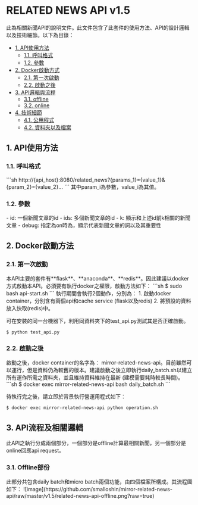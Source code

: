 <h1> RELATED NEWS API v1.5 </h1> 

此為相關新聞API的說明文件。此文件包含了此套件的使用方法、API的設計邏輯以及技術細節。以下為目錄：

 * [1. API使用方法](#1)
     *   [1.1. 呼叫格式](#1.1)
     *   [1.2. 參數](#1.2)
 * [2. Docker啟動方式](#2)
     *   [2.1. 第一次啟動](#2.1) 
     *   [2,2. 啟動之後](#2.2)
 * [3. API邏輯與流程](#3)
     *   [3.1. offline](#3.1)
     *   [3.2. online](#3.2)
 * [4. 技術細節](#4)
     *   [4.1. 公用程式](#4.1)
     *   [4.2. 資料夾以及檔案](#4.2)

<h2 id=1> 1. API使用方法 </h2>
<h3 id=1.1>1.1. 呼叫格式</h3>
```sh
http://{api_host}:8080/related_news?{params_1}={value_1}&{param_2}={value_2}...
```
其中param_i為參數，value_i為其值。

<h3 id=1.2>1.2. 參數</h3>
 - id: 一個新聞文章的id
 - ids: 多個新聞文章的id
 - k: 顯示和上述id前k相關的新聞文章
 - debug: 指定為on時為，顯示代表新聞文章的詞以及其重要性

<h2 id=2>2. Docker啟動方法</h2>
<h3 id=2.1>2.1. 第一次啟動</h3>
本API主要的套件有**flask**、**anaconda**、**redis**。因此建議以docker方式啟動本API。必須要有執行docker之權限，啟動方法如下：
```sh
$ sudo bash api-start.sh
```
執行期間會執行2個動作，分別為：
 1. 啟動docker container，分別含有兩個api和cache service (flask以及redis)
 2. 將預設的資料放入快取(redis)中。

可在安裝的同一台機器下，利用同資料夾下的test_api.py測試其是否正確啟動。
```sh
$ python test_api.py
```
<h3 id=2.2>2.2. 啟動之後</h3>
啟動之後，docker container的名字為： mirror-related-news-api。目前雖然可以運行，但是資料仍為較舊的版本。建議啟動之後立即執行daily_batch.sh以建立所有運作所需之資料夾，並且維持資料維持在最新 (建模需要耗時較長時間)。
```sh
$ docker exec mirror-related-news-api bash daily_batch.sh
```

待執行完之後，請立即於背景執行營運用程式如下：
```sh
$ docker exec mirror-related-news-api python operation.sh
```

<h2 id=3>3. API流程及相關邏輯</h2>
此API之執行分成兩個部分，一個部分是offline計算最相關新聞，另一個部分是online回應api request。

<h3 id=3.1>3.1. Offline部份</h3>
 此部分共包含daily batch和micro batch兩個功能，由四個檔案所構成。其流程圖如下：
 ![image](https://github.com/smalloshin/mirror-related-news-api/raw/master/v1.5/related-news-api-offline.png?raw=true)
<img src="related-news-api-offline.png/> 

 - get_raw_data.py
     輸入：[daily batch] 全部的新聞 ([micro batch]今天所有的新聞)
     輸出：所有新聞文章的json檔
 - extract_features.py
     輸入：所有新聞文章的json檔
     輸出：每個文章的{(重要斷詞i,TFIDF分數i)}
 - get_related_news.py
     輸入：[daily batch] 每個文章的{(重要斷詞i,TFIDF分數i)}  ([micro batch] daily batch產生的相關新聞、今天每個文章的{(重要斷詞i,TFIDF分數i)}
     輸出：每個文章的相關新聞
 - feed_to_redis.py
     輸入：每個文章的相關新聞
     輸出：Redis中的(key, value)-pair   (key = 新聞，value=相關新聞)
 
由於其流程類似，因此在程式中利用mode來控制每一個程式要以mode = batch (daily-batch)來執行還是以mode = recent (micro-batch)來執行。
 
<h3 id=3.2>3.2. Online部份</h3>
此部分由Flask和Redis構成。Flask為API server，而Redis儲存目前已經計算出結果的相關新聞列表。其sequence diagram如下：
![image](https://github.com/smalloshin/mirror-related-news-api/raw/master/v1.5/related-news-api-online.png)

<h2 id=4>4. 技術細節</h2>
<h3 id=4.1>4.1. 公用程式</h3>
以下為使用者經常用到的公用程式：
* api-start.sh
為啟動API的檔案。用來啟動docker以及將初始資料放入快取中。啟動方法如上述，必須要有執行docker之權限。
* daily_batch.sh
利用目前所有新聞的文章做計算，求算出最相關文章。需要時間較長。
```sh
$ bash daily_batch.sh
```
* operation.py
此檔案為在docker啟動後負責定期更新的檔案。初始設定為3分鐘執行一次micro batch以抓取今天的文章來算最相關新聞，每24小時執行一次daily batch以用網站上所有文章計算最相關新聞。以下為將其放入背景執行的方式：
```sh
$ python operation.py &
```

<h3 id=4.2>4.2. 資料夾及目錄</h3>

 - **dict/** : 儲存字典檔的資料夾
     - moe.dict: 萌典字典檔 (新的專有名詞要加在此)
     - stopping_words.dict: 停止字的字典檔
 - **fallback/**：儲存預設資料檔案的資料夾     
 - **data/**：儲存所有新聞的json檔的資料夾
 - **recent/**：儲存今日目前所有新聞的json檔的資料夾
 - **output/**：儲存所有步驟產生的輸出的資料夾
     - *.msg: 儲存文章資訊以及TF-IDF資訊的DataFrame (pandas套件使用)
     - *.ann: 儲存求算相關新聞所需的Index (annoy套件使用) 
     - *.pkl: 程式產生的資料結構的Pickle  (cPickle套件使用)
